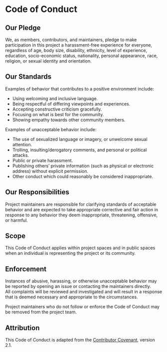 # Code of Conduct

## Our Pledge
We, as members, contributors, and maintainers, pledge to make participation in this project a harassment-free experience for everyone, regardless of age, body size, disability, ethnicity, level of experience, education, socio-economic status, nationality, personal appearance, race, religion, or sexual identity and orientation.

## Our Standards
Examples of behavior that contributes to a positive environment include:
- Using welcoming and inclusive language.
- Being respectful of differing viewpoints and experiences.
- Accepting constructive criticism gracefully.
- Focusing on what is best for the community.
- Showing empathy towards other community members.

Examples of unacceptable behavior include:
- The use of sexualized language or imagery, or unwelcome sexual attention.
- Trolling, insulting/derogatory comments, and personal or political attacks.
- Public or private harassment.
- Publishing others’ private information (such as physical or electronic address) without explicit permission.
- Other conduct which could reasonably be considered inappropriate.

## Our Responsibilities
Project maintainers are responsible for clarifying standards of acceptable behavior and are expected to take appropriate corrective and fair action in response to any behavior they deem inappropriate, threatening, offensive, or harmful.

## Scope
This Code of Conduct applies within project spaces and in public spaces when an individual is representing the project or its community.

## Enforcement
Instances of abusive, harassing, or otherwise unacceptable behavior may be reported by opening an issue or contacting the maintainers directly.  
All complaints will be reviewed and investigated and will result in a response that is deemed necessary and appropriate to the circumstances.  

Project maintainers who do not follow or enforce the Code of Conduct may be removed from the project team.

## Attribution
This Code of Conduct is adapted from the [Contributor Covenant](https://www.contributor-covenant.org), version 2.1.

